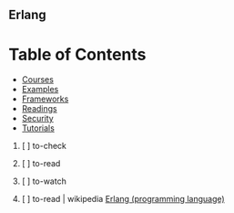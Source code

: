 ## Erlang

# Table of Contents
<!-- MarkdownTOC depth=4 -->
  - [Courses](#courses)
  - [Examples](#examples)
  - [Frameworks](#frameworks)
  - [Readings](#readings)
  - [Security](#security)
  - [Tutorials](#tutorials)
<!-- /MarkdownTOC -->

  1. [ ] to-check []()
  1. [ ] to-read []()
  1. [ ] to-watch []()

  1. [ ] to-read | wikipedia [Erlang (programming language)](https://en.wikipedia.org/wiki/Erlang_%28programming_language%29)
